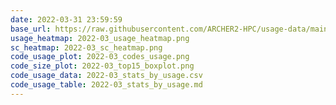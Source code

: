 ```yaml
---
date: 2022-03-31 23:59:59
base_url: https://raw.githubusercontent.com/ARCHER2-HPC/usage-data/main/allusers/2022/03
usage_heatmap: 2022-03_usage_heatmap.png
sc_heatmap: 2022-03_sc_heatmap.png
code_usage_plot: 2022-03_codes_usage.png
code_size_plot: 2022-03_top15_boxplot.png
code_usage_data: 2022-03_stats_by_usage.csv
code_usage_table: 2022-03_stats_by_usage.md
---
```

